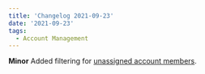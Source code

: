 ```yaml
---
title: 'Changelog 2021-09-23'
date: '2021-09-23'
tags:
  - Account Management
---
```

**Minor** Added filtering for [unassigned account members](/docs/api/accounts/get-v-2-accounts-account-id-account-memberships-unassigned-account-members).
